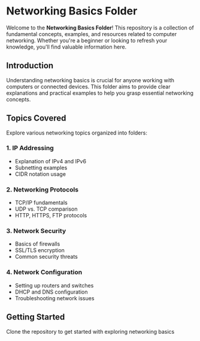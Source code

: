 # Networking Basics Folder

Welcome to the **Networking Basics Folder**! This repository is a collection of fundamental concepts, examples, and resources related to computer networking. Whether you're a beginner or looking to refresh your knowledge, you'll find valuable information here.

## Introduction

Understanding networking basics is crucial for anyone working with computers or connected devices. This folder aims to provide clear explanations and practical examples to help you grasp essential networking concepts.

## Topics Covered

Explore various networking topics organized into folders:

### 1. **IP Addressing**
   - Explanation of IPv4 and IPv6
   - Subnetting examples
   - CIDR notation usage

### 2. **Networking Protocols**
   - TCP/IP fundamentals
   - UDP vs. TCP comparison
   - HTTP, HTTPS, FTP protocols

### 3. **Network Security**
   - Basics of firewalls
   - SSL/TLS encryption
   - Common security threats

### 4. **Network Configuration**
   - Setting up routers and switches
   - DHCP and DNS configuration
   - Troubleshooting network issues

## Getting Started

Clone the repository to get started with exploring networking basics
